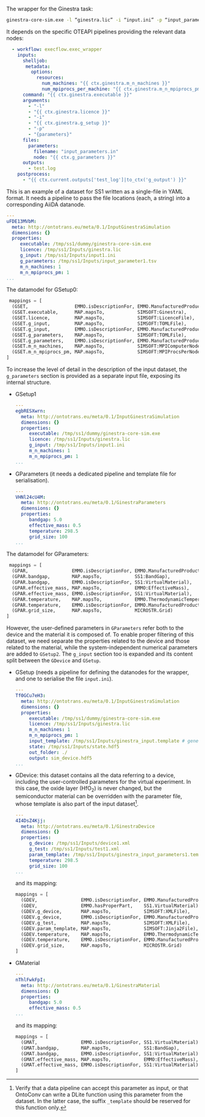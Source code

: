 The wrapper for the Ginestra task:

```bash
ginestra-core-sim.exe -l “ginestra.lic” -i “input.ini” -p “input_parameter.tsv”`
```

It depends on the specific OTEAPI pipelines providing the relevant data nodes:

```yaml
  - workflow: execflow.exec_wrapper
    inputs:
      shelljob:
       metadata:
         options:
           resources:
             num_machines: "{{ ctx.ginestra.m_n_machines }}"
             num_mpiprocs_per_machine: "{{ ctx.ginestra.m_n_mpiprocs_pm }}"
      command: "{{ ctx.ginestra.executable }}"
      arguments:
        - "-l"
        - "{{ ctx.ginestra.licence }}"
        - "-i"
        - "{{ ctx.ginestra.g_setup }}"
        - "-p"
        - "{parameters}"
      files:
        parameters:
          filename: "input_parameters.in"
          node: "{{ ctx.g_parameters }}"
      outputs:
        - test.log
    postprocess:
      - "{{ ctx.current.outputs['test_log']|to_ctx('g_output') }}"
```

This is an example of a dataset for SS1 written as a single-file in YAML format. It needs a pipeline to pass the file locations (each, a string) into a corresponding AiiDA datanode.

```yaml
---
uFDE13MVbM:
  meta: http://ontotrans.eu/meta/0.1/InputGinestraSimulation
  dimensions: {}
  properties:
     executable: /tmp/ss1/dummy/ginestra-core-sim.exe
     licence: /tmp/ss1/Inputs/ginestra.lic
     g_input: /tmp/ss1/Inputs/input1.ini
     g_parameters: /tmp/ss1/Inputs/input_parameter1.tsv
     m_n_machines: 1
     m_n_mpiprocs_pm: 1
...
```

The datamodel for GSetup0:

```python
 mappings = [
  (GSET,                 EMMO.isDescriptionFor, EMMO.ManufacturedProduct),
  (GSET.executable,      MAP.mapsTo,            SIMSOFT:Ginestra),
  (GSET.licence,         MAP.mapsTo,            SIMSOFT:LicenceFile),
  (GSET.g_input,         MAP.mapsTo,            SIMSOFT:TOMLFile),
  (GSET.g_input,         EMMO.isDescriptionFor, EMMO.ManufacturedProduct),
  (GSET.g_parameters,    MAP.mapsTo,            SIMSOFT:TOMLFile),
  (GSET.g_parameters,    EMMO.isDescriptionFor, EMMO.ManufacturedProduct),
  (GSET.m_n_machines,    MAP.mapsTo,            SIMSOFT:MPIComputerNode),
  (GSET.m_n_mpiprocs_pm, MAP.mapsTo,            SIMSOFT:MPIProcsPerNode)
]
```



To increase the level of detail in the description of the input dataset, the `g_parameters` section is provided as a separate input file, exposing its internal structure.

* GSetup1

  ```yaml
  ---
  egbRESXwrn:
    meta: http://ontotrans.eu/meta/0.1/InputGinestraSimulation
    dimensions: {}
    properties:
       executable: /tmp/ss1/dummy/ginestra-core-sim.exe
       licence: /tmp/ss1/Inputs/ginestra.lic
       g_input: /tmp/ss1/Inputs/input1.ini
       m_n_machines: 1
       m_n_mpiprocs_pm: 1
  ...
  ```
  
* GParameters (it needs a dedicated pipeline and template file for serialisation).
  ```yaml
  ---
  VHNl24cU4M:
    meta: http://ontotrans.eu/meta/0.1/GinestraParameters
    dimensions: {}
    properties:
       bandgap: 5.0
       effective_mass: 0.5
       temperature: 298.5
       grid_size: 100
  ...
  ```

The datamodel for GParameters:

```python
 mappings = [
  (GPAR,                EMMO.isDescriptionFor, EMMO.ManufacturedProduct),
  (GPAR.bandgap,        MAP.mapsTo,            SS1:BandGap),
  (GPAR.bandgap,        EMMO.isDescriptionFor, SS1:VirtualMaterial),
  (GPAR.effective_mass, MAP.mapsTo,            EMMO:EffectiveMass),
  (GPAR.effective_mass, EMMO.isDescriptionFor, SS1:VirtualMaterial),
  (GPAR.temperature,    MAP.mapsTo,            EMMO.ThermodynamicTemperature),
  (GPAR.temperature,    EMMO.isDescriptionFor, EMMO.ManufacturedProduct),
  (GPAR.grid_size,      MAP.mapsTo,            MICROSTR.Grid)
]
```

However, the user-defined parameters in `GParameters` refer both to the device and the material it is composed of. To enable proper filtering of this dataset, we need separate the properties related to the device and those related to the material, while the system-independent numerical parameters are added to `GSetup2`. The `g_input` section too is expanded and its content split between the `GDevice` and `GSetup`.

* GSetup (needs a pipeline for defining the datanodes for the wrapper, and one to serialise the file `input.ini`).

  ```yaml
  ---
  Tf0GCu7eH3:
    meta: http://ontotrans.eu/meta/0.1/InputGinestraSimulation
    dimensions: {}
    properties:
       executable: /tmp/ss1/dummy/ginestra-core-sim.exe
       licence: /tmp/ss1/Inputs/ginestra.lic
       m_n_machines: 1
       m_n_mpiprocs_pm: 1
       input_template: /tmp/ss1/Inputs/ginestra_input.template # generic
       state: /tmp/ss1/Inputs/state.hdf5
       out_folder: ./
       output: sim_device.hdf5
  ...
  ```

* GDevice: this dataset contains all the data referring to a device, including the user-controlled parameters for the virtual experiment. In this case, the oxide layer (HfO<sub>2</sub>) is never changed, but the semiconductor material can be overridden with the parameter file, whose template is also part of the input dataset[^1].

  ```yaml
  ---
  4I4DsZ4Kjj:
    meta: http://ontotrans.eu/meta/0.1/GinestraDevice
    dimensions: {}
    properties:
       g_device: /tmp/ss1/Inputs/device1.xml
       g_test: /tmp/ss1/Inputs/test1.xml
       param_template: /tmp/ss1/Inputs/ginestra_input_parameters1.template # test1
       temperature: 298.5
       grid_size: 100
  ...
  ```

  and its mapping:

  ```python
  mappings = [
    (GDEV,                EMMO.isDescriptionFor, EMMO.ManufacturedProduct),
    (GDEV,                EMMO.hasProperPart,    SS1.VirtualMaterial),
    (GDEV.g_device,       MAP.mapsTo,            SIMSOFT:XMLFile),
    (GDEV.g_device,       EMMO.isDescriptionFor, EMMO.ManufacturedProduct),
    (GDEV.g_test,         MAP.mapsTo,            SIMSOFT:XMLFile),
    (GDEV.param_template, MAP.mapsTo,            SIMSOFT:Jinja2File),
    (GDEV.temperature,    MAP.mapsTo,            EMMO.ThermodynamicTemperature),
    (GDEV.temperature,    EMMO.isDescriptionFor, EMMO.ManufacturedProduct),
    (GDEV.grid_size,      MAP.mapsTo,            MICROSTR.Grid)
  ]
  ```

* GMaterial

  ```yaml
  ---
  nThlFwkFpI:
    meta: http://ontotrans.eu/meta/0.1/GinestraMaterial
    dimensions: {}
    properties:
       bandgap: 5.0
       effective_mass: 0.5
  ...
  ```

  and its mapping:

  ```python
  mappings = [
    (GMAT,                EMMO.isDescriptionFor, SS1.VirtualMaterial),
    (GMAT.bandgap,        MAP.mapsTo,            SS1:BandGap),
    (GMAT.bandgap,        EMMO.isDescriptionFor, SS1:VirtualMaterial),
    (GMAT.effective_mass, MAP.mapsTo,            EMMO:EffectiveMass),
    (GMAT.effective_mass, EMMO.isDescriptionFor, SS1:VirtualMaterial)
  ]
  ```

[^1]: Verify that a data pipeline can accept this parameter as input, or that OntoConv can write a DLite function using this parameter from the dataset. In the latter case, the suffix `_template` should be reserved for this function only.
